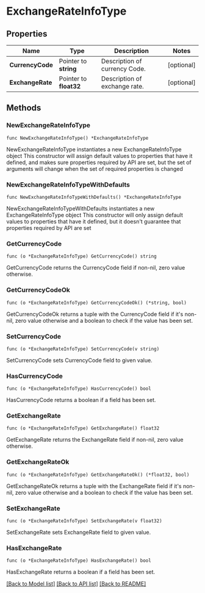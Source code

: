 # ExchangeRateInfoType

## Properties

Name | Type | Description | Notes
------------ | ------------- | ------------- | -------------
**CurrencyCode** | Pointer to **string** | Description of currency Code. | [optional] 
**ExchangeRate** | Pointer to **float32** | Description of exchange rate. | [optional] 

## Methods

### NewExchangeRateInfoType

`func NewExchangeRateInfoType() *ExchangeRateInfoType`

NewExchangeRateInfoType instantiates a new ExchangeRateInfoType object
This constructor will assign default values to properties that have it defined,
and makes sure properties required by API are set, but the set of arguments
will change when the set of required properties is changed

### NewExchangeRateInfoTypeWithDefaults

`func NewExchangeRateInfoTypeWithDefaults() *ExchangeRateInfoType`

NewExchangeRateInfoTypeWithDefaults instantiates a new ExchangeRateInfoType object
This constructor will only assign default values to properties that have it defined,
but it doesn't guarantee that properties required by API are set

### GetCurrencyCode

`func (o *ExchangeRateInfoType) GetCurrencyCode() string`

GetCurrencyCode returns the CurrencyCode field if non-nil, zero value otherwise.

### GetCurrencyCodeOk

`func (o *ExchangeRateInfoType) GetCurrencyCodeOk() (*string, bool)`

GetCurrencyCodeOk returns a tuple with the CurrencyCode field if it's non-nil, zero value otherwise
and a boolean to check if the value has been set.

### SetCurrencyCode

`func (o *ExchangeRateInfoType) SetCurrencyCode(v string)`

SetCurrencyCode sets CurrencyCode field to given value.

### HasCurrencyCode

`func (o *ExchangeRateInfoType) HasCurrencyCode() bool`

HasCurrencyCode returns a boolean if a field has been set.

### GetExchangeRate

`func (o *ExchangeRateInfoType) GetExchangeRate() float32`

GetExchangeRate returns the ExchangeRate field if non-nil, zero value otherwise.

### GetExchangeRateOk

`func (o *ExchangeRateInfoType) GetExchangeRateOk() (*float32, bool)`

GetExchangeRateOk returns a tuple with the ExchangeRate field if it's non-nil, zero value otherwise
and a boolean to check if the value has been set.

### SetExchangeRate

`func (o *ExchangeRateInfoType) SetExchangeRate(v float32)`

SetExchangeRate sets ExchangeRate field to given value.

### HasExchangeRate

`func (o *ExchangeRateInfoType) HasExchangeRate() bool`

HasExchangeRate returns a boolean if a field has been set.


[[Back to Model list]](../README.md#documentation-for-models) [[Back to API list]](../README.md#documentation-for-api-endpoints) [[Back to README]](../README.md)


